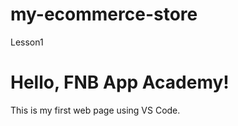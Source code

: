 # my-ecommerce-store
Lesson1

<!DOCTYPE html>
<html>

<body>
  <h1>Hello, FNB App Academy!</h1>
  <p>This is my first web page using VS Code.</p>
</body>
</html>   

